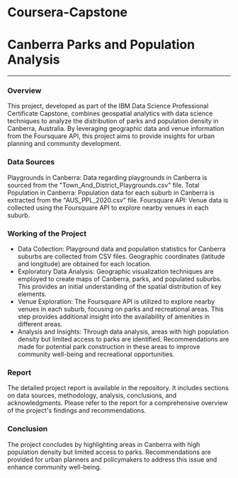 # Coursera-Capstone
# Canberra Parks and Population Analysis
---
###  Overview
This project, developed as part of the IBM Data Science Professional Certificate Capstone, combines geospatial analytics with data science techniques to analyze the distribution of parks and population density in Canberra, Australia. By leveraging geographic data and venue information from the Foursquare API, this project aims to provide insights for urban planning and community development.

### Data Sources
Playgrounds in Canberra: Data regarding playgrounds in Canberra is sourced from the "Town_And_District_Playgrounds.csv" file.
Total Population in Canberra: Population data for each suburb in Canberra is extracted from the "AUS_PPL_2020.csv" file.
Foursquare API: Venue data is collected using the Foursquare API to explore nearby venues in each suburb.

### Working of the Project
- Data Collection: Playground data and population statistics for Canberra suburbs are collected from CSV files. Geographic coordinates (latitude and longitude) are obtained for each location.
- Exploratory Data Analysis: Geographic visualization techniques are employed to create maps of Canberra, parks, and populated suburbs. This provides an initial understanding of the spatial distribution of key elements.
- Venue Exploration: The Foursquare API is utilized to explore nearby venues in each suburb, focusing on parks and recreational areas. This step provides additional insight into the availability of amenities in different areas.
- Analysis and Insights: Through data analysis, areas with high population density but limited access to parks are identified. Recommendations are made for potential park construction in these areas to improve community well-being and recreational opportunities.

### Report
The detailed project report is available in the repository. It includes sections on data sources, methodology, analysis, conclusions, and acknowledgments. Please refer to the report for a comprehensive overview of the project's findings and recommendations.

### Conclusion
The project concludes by highlighting areas in Canberra with high population density but limited access to parks. Recommendations are provided for urban planners and policymakers to address this issue and enhance community well-being.
